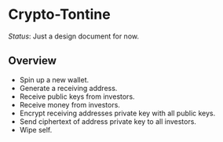 # Crypto-Tontine

*Status*: Just a design document for now.

## Overview

* Spin up a new wallet.
* Generate a receiving address.
* Receive public keys from investors.
* Receive money from investors.
* Encrypt receiving addresses private key with all public keys.
* Send ciphertext of address private key to all investors.
* Wipe self.
